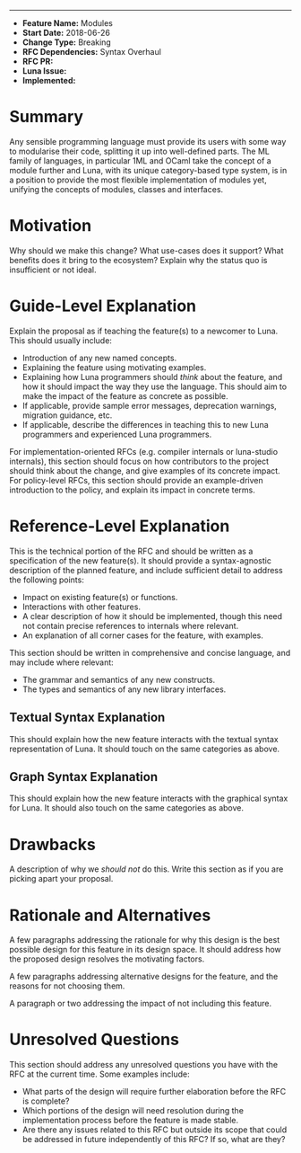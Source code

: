 ___
- **Feature Name:** Modules
- **Start Date:** 2018-06-26
- **Change Type:** Breaking 
- **RFC Dependencies:** Syntax Overhaul
- **RFC PR:** 
- **Luna Issue:** 
- **Implemented:** 

# Summary
Any sensible programming language must provide its users with some way to 
modularise their code, splitting it up into well-defined parts. The ML family of
languages, in particular 1ML and OCaml take the concept of a module further and
Luna, with its unique category-based type system, is in a position to provide 
the most flexible implementation of modules yet, unifying the concepts of
modules, classes and interfaces. 

# Motivation
Why should we make this change? What use-cases does it support? What benefits
does it bring to the ecosystem? Explain why the status quo is insufficient or
not ideal.

# Guide-Level Explanation
Explain the proposal as if teaching the feature(s) to a newcomer to Luna. This
should usually include:

- Introduction of any new named concepts.
- Explaining the feature using motivating examples.
- Explaining how Luna programmers should _think_ about the feature, and how it
  should impact the way they use the language. This should aim to make the 
  impact of the feature as concrete as possible.
- If applicable, provide sample error messages, deprecation warnings, migration
  guidance, etc.
- If applicable, describe the differences in teaching this to new Luna
  programmers and experienced Luna programmers.

For implementation-oriented RFCs (e.g. compiler internals or luna-studio 
internals), this section should focus on how contributors to the project should
think about the change, and give examples of its concrete impact. For 
policy-level RFCs, this section should provide an example-driven introduction to
the policy, and explain its impact in concrete terms.

# Reference-Level Explanation
This is the technical portion of the RFC and should be written as a 
specification of the new feature(s). It should provide a syntax-agnostic 
description of the planned feature, and include sufficient detail to address the
following points:

- Impact on existing feature(s) or functions.
- Interactions with other features.
- A clear description of how it should be implemented, though this need not 
  contain precise references to internals where relevant.
- An explanation of all corner cases for the feature, with examples.

This section should be written in comprehensive and concise language, and may
include where relevant: 

- The grammar and semantics of any new constructs. 
- The types and semantics of any new library interfaces.

## Textual Syntax Explanation
This should explain how the new feature interacts with the textual syntax 
representation of Luna. It should touch on the same categories as above.

## Graph Syntax Explanation
This should explain how the new feature interacts with the graphical syntax for
Luna. It should also touch on the same categories as above.

# Drawbacks
A description of why we _should not_ do this. Write this section as if you are
picking apart your proposal.

# Rationale and Alternatives
A few paragraphs addressing the rationale for why this design is the best 
possible design for this feature in its design space. It should address how the
proposed design resolves the motivating factors. 

A few paragraphs addressing alternative designs for the feature, and the reasons
for not choosing them.

A paragraph or two addressing the impact of not including this feature. 

# Unresolved Questions
This section should address any unresolved questions you have with the RFC at 
the current time. Some examples include:

- What parts of the design will require further elaboration before the RFC is 
  complete?
- Which portions of the design will need resolution during the implementation
  process before the feature is made stable.
- Are there any issues related to this RFC but outside its scope that could be 
  addressed in future independently of this RFC? If so, what are they?
